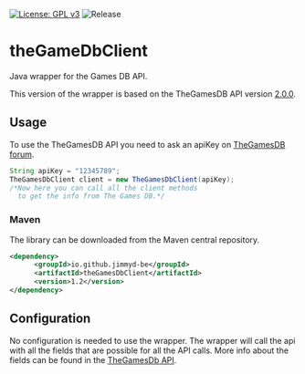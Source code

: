 [![License: GPL v3](https://img.shields.io/badge/License-GPLv3-blue.svg)](https://www.gnu.org/licenses/gpl-3.0)
![Release](https://github.com/jimmyd-be/theGamesDbClient/workflows/Release/badge.svg?branch=master)
# theGameDbClient
Java wrapper for the Games DB API.

This version of the wrapper is based on the TheGamesDB API version [2.0.0](https://api.thegamesdb.net/).


## Usage
To use the TheGamesDB API you need to ask an apiKey on [TheGamesDB forum](https://forums.thegamesdb.net/viewforum.php?f=10&sid=4d61f72d7d3146923883402ac943e643).

```java
String apiKey = "12345789";
TheGamesDbClient client = new TheGamesDbClient(apiKey);
/*Now here you can call all the client methods
  to get the info from The Games DB.*/
```

### Maven

The library can be downloaded from the Maven central repository.

```xml
<dependency>
      <groupId>io.github.jimmyd-be</groupId>
      <artifactId>theGamesDbClient</artifactId>
      <version>1.2</version>
</dependency>
```

## Configuration
No configuration is needed to use the wrapper. The wrapper will call the api with all the fields that are possible for all the API calls. More info about the fields can be found in the [TheGamesDb API](https://api.thegamesdb.net/).